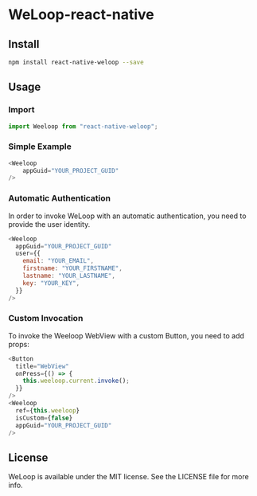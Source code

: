 # WeLoop-react-native

## Install

```bash
npm install react-native-weloop --save
```

## Usage

### Import

```js
import Weeloop from "react-native-weloop";
````
### Simple Example

```js
<Weeloop
    appGuid="YOUR_PROJECT_GUID"
/>
```


### Automatic Authentication
In order to invoke WeLoop with an automatic authentication, you need to provide the user identity.

```js
<Weeloop
  appGuid="YOUR_PROJECT_GUID"
  user={{
    email: "YOUR_EMAIL",
    firstname: "YOUR_FIRSTNAME",
    lastname: "YOUR_LASTNAME",
    key: "YOUR_KEY",
  }}
/>
```
### Custom Invocation

To invoke the Weeloop WebView with a custom Button, you need to add props:
```js
<Button
  title="WebView"
  onPress={() => {
    this.weeloop.current.invoke();
  }}
/>
<Weeloop
  ref={this.weeloop}
  isCustom={false}
  appGuid="YOUR_PROJECT_GUID"
/>
```

## License

WeLoop is available under the MIT license. See the LICENSE file for more info.
